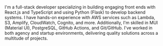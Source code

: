 I'm a full-stack developer specializing in building engaging front ends with React.js and TypeScript and using Python (Flask) to develop backend systems. I have hands-on experience with AWS services such as Lambda, S3, Amplify, CloudWatch, Cognito, and more. Additionally, I'm skilled in MUI (Material UI), PostgreSQL, GitHub Actions, and Git/GitHub. I've worked in both agency and startup environments, delivering quality solutions across a multitude of projects.
